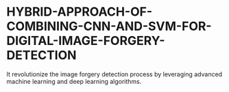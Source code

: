 # HYBRID-APPROACH-OF-COMBINING-CNN-AND-SVM-FOR-DIGITAL-IMAGE-FORGERY-DETECTION
It revolutionize the image forgery detection process by leveraging advanced machine learning and deep learning algorithms.
